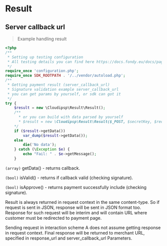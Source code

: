 # Result

## Server callback url

> Example handling result

```php
<?php
/**
 * Setting up testing configuration
 * All testing details you can find here https://docs.fondy.eu/docs/page/2/
 */
require_once 'configuration.php';
require_once SDK_ROOTPATH . '/../vendor/autoload.php';
/**
 * Getting payment result (server_callback_url)
 * Signature validation example server_callback_url
 * you can get params by yourself, or sdk can got it
 */
try {
    $result = new \Cloudipsp\Result\Result();
    /**
      * or you can build with data parsed by yourself 
      * $result = new \Cloudipsp\Result\Result($_POST, $secretKey, $requestType, true);
    */
    if ($result->getData())
        var_dump($result->getData());
    else
        die('No data');
    } catch (\Exception $e) {
        echo "Fail: " . $e->getMessage();
    }
```
```(array)``` <span class="green">getData()</span> - returns callback.

```(bool)``` <span class="green">isValid()</span> - returns if callback valid (checking signature).

```(bool)``` <span class="green">isApprove()</span> - returns payment successfully include (checking signature).

Result is always returned in request context in the same content-type. So if request is sent in JSON, response will be sent in JSON format too. Response for such request will be interim and will contain URL where customer must be redirected to payment page.

Sending request in interaction scheme A does not assume getting response in request context. Final response will be returned to merchant URL, specified in response_url and server_callback_url Parameters.
